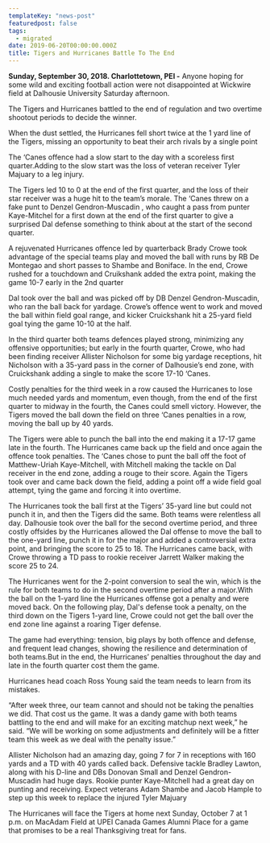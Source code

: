```yaml
---
templateKey: "news-post"
featuredpost: false
tags:
  - migrated
date: 2019-06-20T00:00:00.000Z
title: Tigers and Hurricanes Battle To The End
---
```


**Sunday, September 30, 2018. Charlottetown, PEI -** Anyone hoping for some wild and exciting football action were not disappointed at Wickwire field at Dalhousie University Saturday afternoon.

The Tigers and Hurricanes battled to the end of regulation and two overtime shootout periods to decide the winner.

When the dust settled, the Hurricanes fell short twice at the 1 yard line of the Tigers, missing an opportunity to beat their arch rivals by a single point

The ‘Canes offence had a slow start to the day with a scoreless first quarter.Adding to the slow start was the loss of veteran receiver Tyler Majuary to a leg injury.

The Tigers led 10 to 0 at the end of the first quarter, and the loss of their star receiver was a huge hit to the team’s morale. The ‘Canes threw on a fake punt to Denzel Gendron-Muscadin
, who caught a pass from punter Kaye-Mitchel for a first down at the end of the first quarter to give a surprised Dal defense something to think about at the start of the second quarter.

A rejuvenated Hurricanes offence led by quarterback Brady Crowe took advantage of the special teams play and moved the ball with runs by RB De Montegao and short passes to Shambe and Boniface. In the end, Crowe rushed for a touchdown and Cruikshank added the extra point, making the game 10-7 early in the 2nd quarter

Dal took over the ball and was picked off by DB Denzel Gendron-Muscadin, who ran the ball back for yardage. Crowe’s offence went to work and moved the ball within field goal range, and kicker Cruickshank hit a 25-yard field goal tying the game 10-10 at the half.

In the third quarter both teams defences played strong, minimizing any offensive opportunities; but early in the fourth quarter, Crowe, who had been finding receiver Allister Nicholson for some big yardage receptions, hit Nicholson with a 35-yard pass in the corner of Dalhousie’s end zone, with Cruickshank adding a single to make the score 17-10 ‘Canes.

Costly penalties for the third week in a row caused the Hurricanes to lose much needed yards and momentum, even though, from the end of the first quarter to midway in the fourth, the Canes could smell victory. However, the Tigers moved the ball down the field on three ‘Canes penalties in a row, moving the ball up by 40 yards.

The Tigers were able to punch the ball into the end making it a 17-17 game late in the fourth. The Hurricanes came back up the field and once again the offence took penalties. The ‘Canes chose to punt the ball off the foot of Matthew-Uriah Kaye-Mitchell, with Mitchell making the tackle on Dal receiver in the end zone, adding a rouge to their score. Again the Tigers took over and came back down the field, adding a point off a wide field goal attempt, tying the game and forcing it into overtime.

The Hurricanes took the ball first at the Tigers’ 35-yard line but could not punch it in, and then the Tigers did the same. Both teams were relentless all day. Dalhousie took over the ball for the second overtime period, and three costly offsides by the Hurricanes allowed the Dal offense to move the ball to the one-yard line, punch it in for the major and added a controversial extra point, and bringing the score to 25 to 18. The Hurricanes came back, with Crowe throwing a TD pass to rookie receiver Jarrett Walker making the score 25 to 24.

The Hurricanes went for the 2-point conversion to seal the win, which is the rule for both teams to do in the second overtime period after a major.With the ball on the 1-yard line the Hurricanes offense got a penalty and were moved back. On the following play, Dal's defense took a penalty, on the third down on the Tigers 1-yard line, Crowe could not get the ball over the end zone line against a roaring Tiger defense.

The game had everything: tension, big plays by both offence and defense, and frequent lead changes, showing the resilience and determination of both teams.But in the end, the Hurricanes’ penalties throughout the day and late in the fourth quarter cost them the game.

Hurricanes head coach Ross Young said the team needs to learn from its mistakes.

“After week three, our team cannot and should not be taking the penalties we did. That cost us the game. It was a dandy game with both teams battling to the end and will make for an exciting matchup next week,” he said. “We will be working on some adjustments and definitely will be a fitter team this week as we deal with the penalty issue.”

Allister Nicholson had an amazing day, going 7 for 7 in receptions with 160 yards and a TD with 40 yards called back. Defensive tackle Bradley Lawton, along with his D-line and DBs Donovan Small and Denzel Gendron-Muscadin had huge days. Rookie punter Kaye-Mitchell had a great day on punting and receiving. Expect veterans Adam Shambe and Jacob Hample to step up this week to replace the injured Tyler Majuary

The Hurricanes will face the Tigers at home next Sunday, October 7 at 1 p.m. on MacAdam Field at UPEI Canada Games Alumni Place for a game that promises to be a real Thanksgiving treat for fans.

